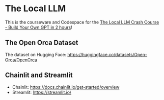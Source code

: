 # The Local LLM 
This is the courseware and Codespace for the [The Local LLM Crash Course - Build Your Own GPT in 2 hours](https://www.udemy.com/course/the-local-llm-crash-course-build-a-hugging-face-ai-chatbot/?referralCode=EAD6017AA0001257DD9A)!

## The Open Orca Dataset
The dataset on Hugging Face: https://huggingface.co/datasets/Open-Orca/OpenOrca

## Chainlit and Streamlit
 * Chainlit: https://docs.chainlit.io/get-started/overview
 * Streamlit: https://streamlit.io/
